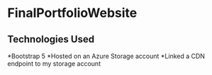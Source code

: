 # FinalPortfolioWebsite
## Technologies Used
*Bootstrap 5
*Hosted on an Azure Storage account 
*Linked a CDN endpoint to my storage account
